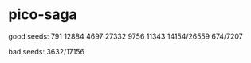 # pico-saga

good seeds:
791
12884
4697
27332
9756
11343
14154/26559
674/7207

bad seeds:
3632/17156